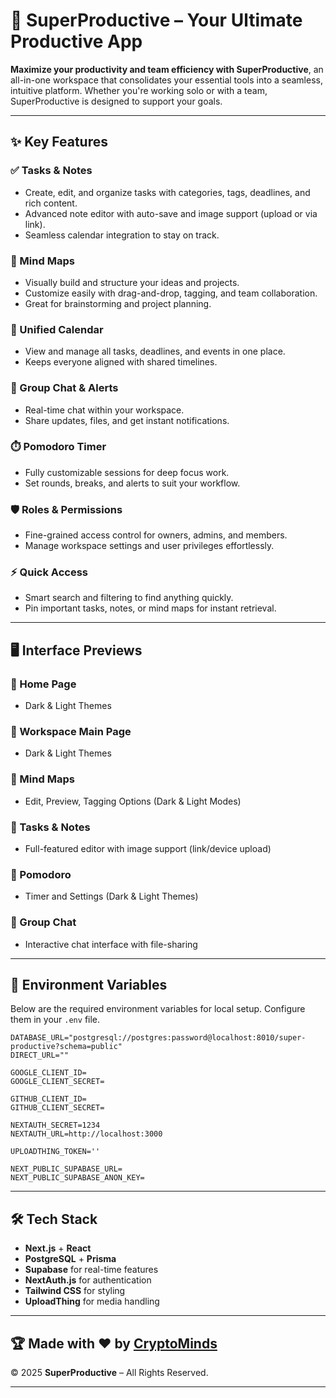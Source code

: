 # 🚀 SuperProductive – Your Ultimate Productive App

**Maximize your productivity and team efficiency with SuperProductive**, an all-in-one workspace that consolidates your essential tools into a seamless, intuitive platform. Whether you're working solo or with a team, SuperProductive is designed to support your goals.

---

## ✨ Key Features

### ✅ Tasks & Notes
- Create, edit, and organize tasks with categories, tags, deadlines, and rich content.
- Advanced note editor with auto-save and image support (upload or via link).
- Seamless calendar integration to stay on track.

### 🧠 Mind Maps
- Visually build and structure your ideas and projects.
- Customize easily with drag-and-drop, tagging, and team collaboration.
- Great for brainstorming and project planning.

### 📆 Unified Calendar
- View and manage all tasks, deadlines, and events in one place.
- Keeps everyone aligned with shared timelines.

### 💬 Group Chat & Alerts
- Real-time chat within your workspace.
- Share updates, files, and get instant notifications.

### ⏱️ Pomodoro Timer
- Fully customizable sessions for deep focus work.
- Set rounds, breaks, and alerts to suit your workflow.

### 🛡️ Roles & Permissions
- Fine-grained access control for owners, admins, and members.
- Manage workspace settings and user privileges effortlessly.

### ⚡ Quick Access
- Smart search and filtering to find anything quickly.
- Pin important tasks, notes, or mind maps for instant retrieval.

---

## 🖥️ Interface Previews

### 🔹 Home Page  
- Dark & Light Themes

### 🔹 Workspace Main Page  
- Dark & Light Themes

### 🔹 Mind Maps  
- Edit, Preview, Tagging Options (Dark & Light Modes)

### 🔹 Tasks & Notes  
- Full-featured editor with image support (link/device upload)

### 🔹 Pomodoro  
- Timer and Settings (Dark & Light Themes)

### 🔹 Group Chat  
- Interactive chat interface with file-sharing

---

## 🔐 Environment Variables

Below are the required environment variables for local setup. Configure them in your `.env` file.

```env
DATABASE_URL="postgresql://postgres:password@localhost:8010/super-productive?schema=public"
DIRECT_URL=""

GOOGLE_CLIENT_ID=
GOOGLE_CLIENT_SECRET=

GITHUB_CLIENT_ID=
GITHUB_CLIENT_SECRET=

NEXTAUTH_SECRET=1234
NEXTAUTH_URL=http://localhost:3000

UPLOADTHING_TOKEN=''

NEXT_PUBLIC_SUPABASE_URL=
NEXT_PUBLIC_SUPABASE_ANON_KEY=
```

---

## 🛠️ Tech Stack

- **Next.js** + **React**
- **PostgreSQL** + **Prisma**
- **Supabase** for real-time features
- **NextAuth.js** for authentication
- **Tailwind CSS** for styling
- **UploadThing** for media handling

---

## 🏆 Made with ❤️ by [CryptoMinds](https://linktr.ee/dpvasani56)  
© 2025 **SuperProductive** – All Rights Reserved.

---
